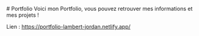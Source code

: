 #   P o r t f o l i o 
 
 Voici mon Portfolio, vous pouvez retrouver mes informations et mes projets !

Lien : https://portfolio-lambert-jordan.netlify.app/
